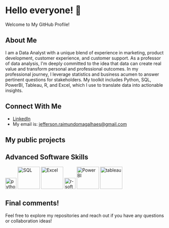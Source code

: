# Hello everyone! 👋
Welcome to My GitHub Profile! 

## About Me
I am a Data Analyst with a unique blend of experience in marketing, product development, customer experience, and customer support. As a professor of data analysis, I'm deeply committed to the idea that data can create real value and transform personal and professional outcomes.
In my professional journey, I leverage statistics and business acumen to answer pertinent questions for stakeholders. My toolkit includes Python, SQL, PowerBI, Tableau, R, and Excel, which I use to translate data into actionable insights.

## Connect With Me
- [LinkedIn](https://www.linkedin.com/in/jefferson-raimundo-magalhaes/)
- My email is: jefferson.raimundomagalhaes@gmail.com

## My public projects

## Advanced Software Skills

<img src="https://upload.wikimedia.org/wikipedia/commons/c/cf/Python_logo_51.svg" alt="python" width="35"/>         <img src="https://upload.wikimedia.org/wikipedia/commons/8/87/Sql_data_base_with_logo.png" alt="SQL" width="70"/>         <img src="https://upload.wikimedia.org/wikipedia/commons/4/40/Microsoft-excel.png" alt="Excel" width="70"/>         <img src="https://upload.wikimedia.org/wikipedia/commons/9/92/Font_Awesome_5_brands_r-project.svg" alt="r-software" width="35"/>         <img src="https://upload.wikimedia.org/wikipedia/commons/6/61/Power-BI-logo-300x79.png" alt="Power BI" width="70"/>         <img src="https://github.com/JeffersonMagalhaes/JeffersonMagalhaes/assets/44331501/6f3737cd-4b8b-498b-a531-da4a34b9a2dc" alt="tableau" width="70"/>

## Final comments! 
Feel free to explore my repositories and reach out if you have any questions or collaboration ideas!

<!--
**JeffersonMagalhaes/JeffersonMagalhaes** is a ✨ _special_ ✨ repository because its `README.md` (this file) appears on your GitHub profile.

Here are some ideas to get you started:

- 🔭 I’m currently working on ...
- 🌱 I’m currently learning ...
- 👯 I’m looking to collaborate on ...
- 🤔 I’m looking for help with ...
- 💬 Ask me about ...
- 📫 How to reach me: ...
- 😄 Pronouns: ...
- ⚡ Fun fact: ...
-->

